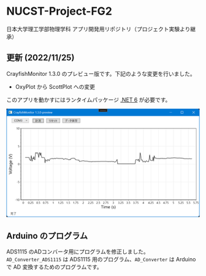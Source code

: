 # NUCST-Project-FG2
日本大学理工学部物理学科 アプリ開発用リポジトリ（プロジェクト実験より継承）
## 更新 (2022/11/25)

CrayfishMonitor 1.3.0 のプレビュー版です。下記のような変更を行いました。

 - OxyPlot から ScottPlot への変更

このアプリを動かすにはランタイムパッケージ [.NET 6](https://dotnet.microsoft.com/download/dotnet/6.0) が必要です。

![](Images/20221125/02.png)

## Arduino のプログラム
ADS1115 のADコンバータ用にプログラムを修正しました。</br>
`AD_Converter_ADS1115` は ADS1115 用のプログラム、`AD_Converter` は Arduino で AD 変換するためのプログラムです。
